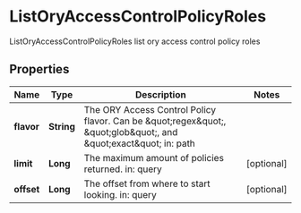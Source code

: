 

# ListOryAccessControlPolicyRoles

ListOryAccessControlPolicyRoles list ory access control policy roles
## Properties

Name | Type | Description | Notes
------------ | ------------- | ------------- | -------------
**flavor** | **String** | The ORY Access Control Policy flavor. Can be \&quot;regex\&quot;, \&quot;glob\&quot;, and \&quot;exact\&quot;  in: path | 
**limit** | **Long** | The maximum amount of policies returned.  in: query |  [optional]
**offset** | **Long** | The offset from where to start looking.  in: query |  [optional]



